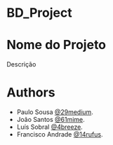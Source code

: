 # BD_Project

# Nome do Projeto

Descrição

# Authors

- Paulo Sousa [@29medium](https://github.com/29medium).
- João Santos [@61mime](https://github.com/61-mime).
- Luís Sobral [@4breeze](https://github.com/luissobral4).
- Francisco Andrade [@14rufus](https://github.com/Rufus14).
